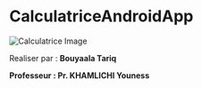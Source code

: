 # CalculatriceAndroidApp

  ![Calculatrice Image](https://ibb.co/94z5GQC)

<p>Realiser par : <strong>Bouyaala Tariq<strong></p>
<p>Professeur : <strong>Pr. KHAMLICHI Youness <strong></p>
